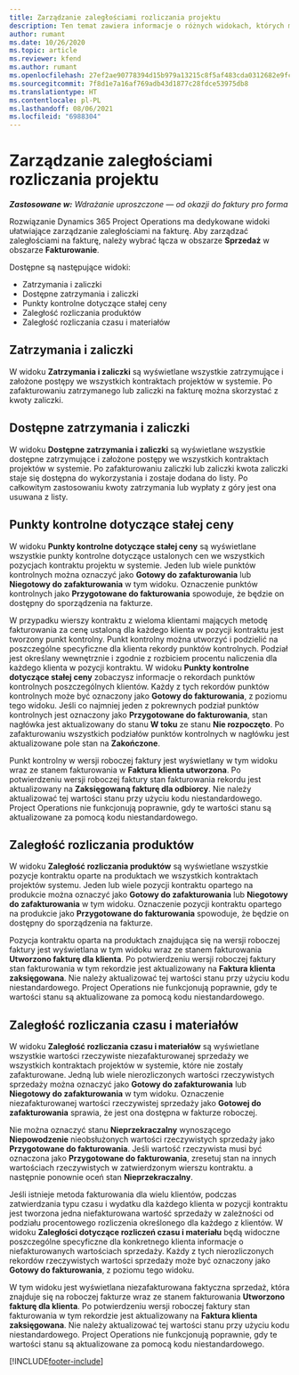 ```yaml
---
title: Zarządzanie zaległościami rozliczania projektu
description: Ten temat zawiera informacje o różnych widokach, których można używać podczas zarządzania zaległościami rozliczeniowymi w projektach.
author: rumant
ms.date: 10/26/2020
ms.topic: article
ms.reviewer: kfend
ms.author: rumant
ms.openlocfilehash: 27ef2ae90778394d15b979a13215c8f5af483cda0312682e9fc7256b8282b999
ms.sourcegitcommit: 7f8d1e7a16af769adb43d1877c28fdce53975db8
ms.translationtype: HT
ms.contentlocale: pl-PL
ms.lasthandoff: 08/06/2021
ms.locfileid: "6988304"
---
```

# <a name="manage-project-billing-backlog"></a>Zarządzanie zaległościami rozliczania projektu 

_**Zastosowane w:** Wdrażanie uproszczone — od okazji do faktury pro forma_

Rozwiązanie Dynamics 365 Project Operations ma dedykowane widoki ułatwiające zarządzanie zaległościami na fakturę. Aby zarządzać zaległościami na fakturę, należy wybrać łącza w obszarze **Sprzedaż** w obszarze **Fakturowanie**. 

Dostępne są następujące widoki:

- Zatrzymania i zaliczki
- Dostępne zatrzymania i zaliczki
- Punkty kontrolne dotyczące stałej ceny
- Zaległość rozliczania produktów
- Zaległość rozliczania czasu i materiałów

## <a name="retainers-and-advances"></a>Zatrzymania i zaliczki

W widoku **Zatrzymania i zaliczki** są wyświetlane wszystkie zatrzymujące i założone postępy we wszystkich kontraktach projektów w systemie. Po zafakturowaniu zatrzymanego lub zaliczki na fakturę można skorzystać z kwoty zaliczki.

## <a name="available-retainers-and-advances"></a>Dostępne zatrzymania i zaliczki

W widoku **Dostępne zatrzymania i zaliczki** są wyświetlane wszystkie dostępne zatrzymujące i założone postępy we wszystkich kontraktach projektów w systemie. Po zafakturowaniu zaliczki lub zaliczki kwota zaliczki staje się dostępna do wykorzystania i zostaje dodana do listy. Po całkowitym zastosowaniu kwoty zatrzymania lub wypłaty z góry jest ona usuwana z listy.

## <a name="fixed-price-milestones"></a>Punkty kontrolne dotyczące stałej ceny

W widoku **Punkty kontrolne dotyczące stałej ceny** są wyświetlane wszystkie punkty kontrolne dotyczące ustalonych cen we wszystkich pozycjach kontraktu projektu w systemie. Jeden lub wiele punktów kontrolnych można oznaczyć jako **Gotowy do zafakturowania** lub **Niegotowy do zafakturowania** w tym widoku. Oznaczenie punktów kontrolnych jako **Przygotowane do fakturowania** spowoduje, że będzie on dostępny do sporządzenia na fakturze.

W przypadku wierszy kontraktu z wieloma klientami mających metodę fakturowania za cenę ustaloną dla każdego klienta w pozycji kontraktu jest tworzony punkt kontrolny. Punkt kontrolny można utworzyć i podzielić na poszczególne specyficzne dla klienta rekordy punktów kontrolnych. Podział jest określany wewnętrznie i zgodnie z rozbiciem procentu naliczenia dla każdego klienta w pozycji kontraktu. W widoku **Punkty kontrolne dotyczące stałej ceny** zobaczysz informacje o rekordach punktów kontrolnych poszczególnych klientów. Każdy z tych rekordów punktów kontrolnych może być oznaczony jako **Gotowy do fakturowania**, z poziomu tego widoku. Jeśli co najmniej jeden z pokrewnych podział punktów kontrolnych jest oznaczony jako **Przygotowane do fakturowania**, stan nagłówka jest aktualizowany do stanu **W toku** ze stanu **Nie rozpoczęto**. Po zafakturowaniu wszystkich podziałów punktów kontrolnych w nagłówku jest aktualizowane pole stan na **Zakończone**.

Punkt kontrolny w wersji roboczej faktury jest wyświetlany w tym widoku wraz ze stanem fakturowania w **Faktura klienta utworzona**. Po potwierdzeniu wersji roboczej faktury stan fakturowania rekordu jest aktualizowany na **Zaksięgowaną fakturę dla odbiorcy**. Nie należy aktualizować tej wartości stanu przy użyciu kodu niestandardowego. Project Operations nie funkcjonują poprawnie, gdy te wartości stanu są aktualizowane za pomocą kodu niestandardowego.

## <a name="product-billing-backlog"></a>Zaległość rozliczania produktów

W widoku **Zaległość rozliczania produktów** są wyświetlane wszystkie pozycje kontraktu oparte na produktach we wszystkich kontraktach projektów systemu. Jeden lub wiele pozycji kontraktu opartego na produkcie można oznaczyć jako **Gotowy do zafakturowania** lub **Niegotowy do zafakturowania** w tym widoku. Oznaczenie pozycji kontraktu opartego na produkcie jako **Przygotowane do fakturowania** spowoduje, że będzie on dostępny do sporządzenia na fakturze.

Pozycja kontraktu oparta na produktach znajdująca się na wersji roboczej faktury jest wyświetlana w tym widoku wraz ze stanem fakturowania **Utworzono fakturę dla klienta**. Po potwierdzeniu wersji roboczej faktury stan fakturowania w tym rekordzie jest aktualizowany na **Faktura klienta zaksięgowana**. Nie należy aktualizować tej wartości stanu przy użyciu kodu niestandardowego. Project Operations nie funkcjonują poprawnie, gdy te wartości stanu są aktualizowane za pomocą kodu niestandardowego.

## <a name="time-and-material-billing-backlog"></a>Zaległość rozliczania czasu i materiałów

W widoku **Zaległość rozliczania czasu i materiałów** są wyświetlane wszystkie wartości rzeczywiste niezafakturowanej sprzedaży we wszystkich kontraktach projektów w systemie, które nie zostały zafakturowane. Jedną lub wiele nierozliczonych wartości rzeczywistych sprzedaży można oznaczyć jako **Gotowy do zafakturowania** lub **Niegotowy do zafakturowania** w tym widoku. Oznaczenie niezafakturowanej wartości rzeczywistej sprzedaży jako **Gotowej do zafakturowania** sprawia, że jest ona dostępna w fakturze roboczej.

Nie można oznaczyć stanu **Nieprzekraczalny** wynoszącego **Niepowodzenie** nieobsłużonych wartości rzeczywistych sprzedaży jako **Przygotowane do fakturowania**. Jeśli wartość rzeczywista musi być oznaczona jako **Przygotowane do fakturowania**, zresetuj stan na innych wartościach rzeczywistych w zatwierdzonym wierszu kontraktu. a następnie ponownie oceń stan **Nieprzekraczalny**.

Jeśli istnieje metoda fakturowania dla wielu klientów, podczas zatwierdzania typu czasu i wydatku dla każdego klienta w pozycji kontraktu jest tworzona jedna niefakturowana wartość sprzedaży w zależności od podziału procentowego rozliczenia określonego dla każdego z klientów. W widoku **Zaległości dotyczące rozliczeń czasu i materiału** będą widoczne poszczególne specyficzne dla konkretnego klienta informacje o niefakturowanych wartościach sprzedaży. Każdy z tych nierozliczonych rekordów rzeczywistych wartości sprzedaży może być oznaczony jako **Gotowy do fakturowania**, z poziomu tego widoku.

W tym widoku jest wyświetlana niezafakturowana faktyczna sprzedaż, która znajduje się na roboczej fakturze wraz ze stanem fakturowania **Utworzono fakturę dla klienta**. Po potwierdzeniu wersji roboczej faktury stan fakturowania w tym rekordzie jest aktualizowany na **Faktura klienta zaksięgowana**. Nie należy aktualizować tej wartości stanu przy użyciu kodu niestandardowego. Project Operations nie funkcjonują poprawnie, gdy te wartości stanu są aktualizowane za pomocą kodu niestandardowego.


[!INCLUDE[footer-include](../../includes/footer-banner.md)]
